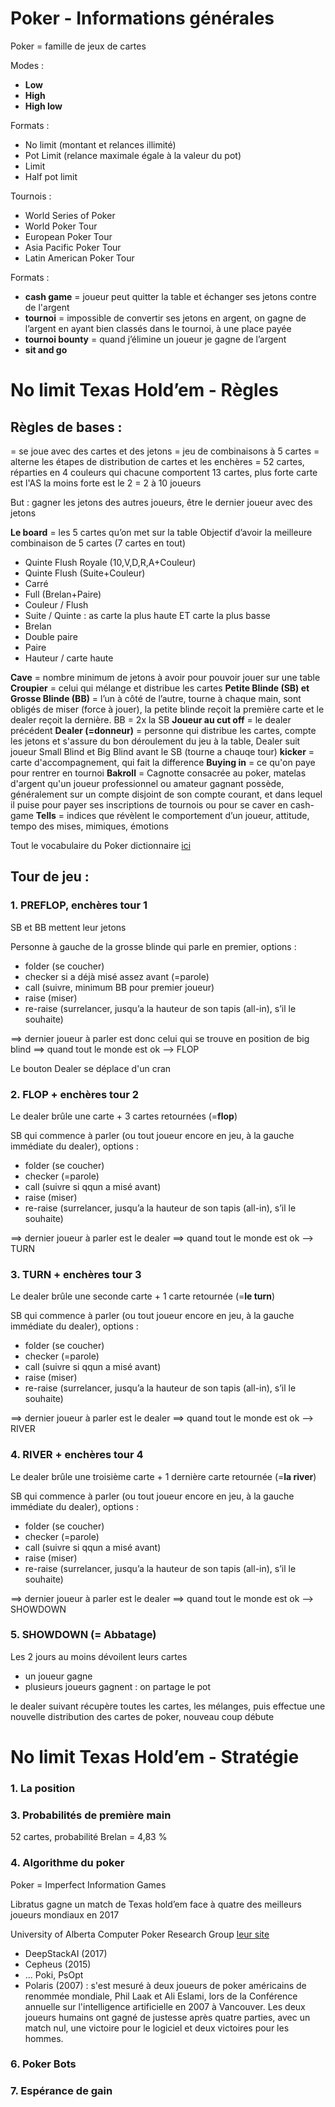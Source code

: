 # Poker - Informations générales

Poker = famille de jeux de cartes

Modes : 
- **Low**
- **High**
- **High low**

Formats :
- No limit (montant et relances illimité)
- Pot Limit (relance maximale égale à la valeur du pot)
- Limit
- Half pot limit

Tournois :
- World Series of Poker
- World Poker Tour
- European Poker Tour
- Asia Pacific Poker Tour
- Latin American Poker Tour

Formats :
- **cash game** = joueur peut quitter la table et échanger ses jetons contre de l'argent
- **tournoi** = impossible de convertir ses jetons en argent, on gagne de l’argent en ayant bien classés dans le tournoi, à une place payée
- **tournoi bounty** = quand j’élimine un joueur je gagne de l’argent
- **sit and go**


# No limit Texas Hold’em - Règles

## Règles de bases :

= se joue avec des cartes et des jetons
= jeu de combinaisons à 5 cartes
= alterne les étapes de distribution de cartes et les enchères
= 52 cartes, réparties en 4 couleurs qui chacune comportent 13 cartes, plus forte carte est l'AS la moins forte est le 2
= 2 à 10 joueurs

But : gagner les jetons des autres joueurs, être le dernier joueur avec des jetons

**Le board** = les 5 cartes qu’on met sur la table
Objectif d’avoir la meilleure combinaison de 5 cartes (7 cartes en tout) 

- Quinte Flush Royale (10,V,D,R,A+Couleur)
- Quinte Flush (Suite+Couleur)
- Carré
- Full (Brelan+Paire)
- Couleur / Flush
- Suite / Quinte : as carte la plus haute ET carte la plus basse
- Brelan
- Double paire
- Paire
- Hauteur / carte haute

**Cave** = nombre minimum de jetons à avoir pour pouvoir jouer sur une table
**Croupier** = celui qui mélange et distribue les cartes
**Petite Blinde (SB) et Grosse Blinde (BB)** = l’un à côté de l’autre, tourne à chaque main, sont obligés de miser (force à jouer), la petite blinde reçoit la première carte et le dealer reçoit la dernière. BB = 2x la SB
**Joueur au cut off** = le dealer précédent
**Dealer (=donneur)** = personne qui distribue les cartes, compte les jetons et s'assure du bon déroulement du jeu à la table, Dealer suit joueur Small Blind et Big Blind avant le SB (tourne a chauqe tour)
**kicker** = carte d'accompagnement, qui fait la difference
**Buying in** = ce qu'on paye pour rentrer en tournoi
**Bakroll** = Cagnotte consacrée au poker, matelas d'argent qu'un joueur professionnel ou amateur gagnant possède, généralement sur un compte disjoint de son compte courant, et dans lequel il puise pour payer ses inscriptions de tournois ou pour se caver en cash-game
**Tells** = indices que révèlent le comportement d’un joueur, attitude, tempo des mises, mimiques, émotions

Tout le vocabulaire du Poker dictionnaire [ici](https://www.ludo9.com/poker/regles-poker/dictionnaire-poker/vocabulaire-poker-d/definition-dealer-poker/)

## Tour de jeu :

### 1. PREFLOP, enchères tour 1
SB et BB mettent leur jetons 

Personne à gauche de la grosse blinde qui parle en premier, options :
- folder (se coucher)
- checker si a déjà misé assez avant (=parole)
- call (suivre, minimum BB pour premier joueur)
- raise (miser)
- re-raise (surrelancer, jusqu’a la hauteur de son tapis (all-in), s’il le souhaite)

==> dernier joueur à parler est donc celui qui se trouve en position de big blind
==> quand tout le monde est ok --> FLOP

Le bouton Dealer se déplace d'un cran

### 2. FLOP + enchères tour 2

Le dealer brûle une carte + 3 cartes retournées (=**flop**)

SB qui commence à parler (ou tout joueur encore en jeu, à la gauche immédiate du dealer), options :
- folder (se coucher)
- checker (=parole)
- call (suivre si qqun a misé avant)
- raise (miser)
- re-raise (surrelancer, jusqu’a la hauteur de son tapis (all-in), s’il le souhaite)

==> dernier joueur à parler est le dealer
==> quand tout le monde est ok --> TURN

### 3. TURN + enchères tour 3

Le dealer brûle une seconde carte + 1 carte retournée (=**le turn**)

SB qui commence à parler (ou tout joueur encore en jeu, à la gauche immédiate du dealer), options :
- folder (se coucher)
- checker (=parole)
- call (suivre si qqun a misé avant)
- raise (miser)
- re-raise (surrelancer, jusqu’a la hauteur de son tapis (all-in), s’il le souhaite)

==> dernier joueur à parler est le dealer
==> quand tout le monde est ok --> RIVER

### 4. RIVER + enchères tour 4

Le dealer brûle une troisième carte + 1 dernière carte retournée (=**la river**)

SB qui commence à parler (ou tout joueur encore en jeu, à la gauche immédiate du dealer), options :
- folder (se coucher)
- checker (=parole)
- call (suivre si qqun a misé avant)
- raise (miser)
- re-raise (surrelancer, jusqu’a la hauteur de son tapis (all-in), s’il le souhaite)

==> dernier joueur à parler est le dealer
==> quand tout le monde est ok --> SHOWDOWN

### 5. SHOWDOWN (= Abbatage)

Les 2 jours au moins dévoilent  leurs cartes 
- un joueur gagne
- plusieurs joueurs gagnent : on partage le pot

le dealer suivant récupère toutes les cartes, les mélanges, puis effectue une nouvelle distribution des cartes de poker, nouveau coup débute


# No limit Texas Hold’em - Stratégie

### 1. La position




### 3. Probabilités de première main


52 cartes, probabilité Brelan = 4,83 %




### 4. Algorithme du poker
Poker = Imperfect Information Games

Libratus gagne un match de Texas hold’em face à quatre des meilleurs joueurs mondiaux en 2017

University of Alberta Computer Poker Research Group [leur site](https://webdocs.cs.ualberta.ca/~games/poker/)
- DeepStackAI (2017)
- Cepheus (2015)
- ... Poki, PsOpt
- Polaris (2007) : s'est mesuré à deux joueurs de poker américains de renommée mondiale, Phil Laak et Ali Eslami, lors de la Conférence annuelle sur l'intelligence artificielle en 2007 à Vancouver. Les deux joueurs humains ont gagné de justesse après quatre parties, avec un match nul, une victoire pour le logiciel et deux victoires pour les hommes.


### 6. Poker Bots
### 7. Espérance de gain










